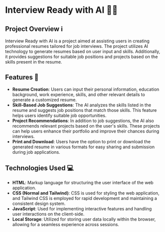 # Interview Ready with AI 💼🤖

## Project Overview ℹ️

Interview Ready with AI is a project aimed at assisting users in creating professional resumes tailored for job interviews. The project utilizes AI technology to generate resumes based on user input and skills. Additionally, it provides suggestions for suitable job positions and projects based on the skills present in the resume.

## Features 🌟

- **Resume Creation**: Users can input their personal information, education background, work experience, skills, and other relevant details to generate a customized resume.
- **Skill-Based Job Suggestions**: The AI analyzes the skills listed in the resume and suggests job positions that match those skills. This feature helps users identify suitable job opportunities.
- **Project Recommendations**: In addition to job suggestions, the AI also recommends relevant projects based on the user's skills. These projects can help users enhance their portfolio and improve their chances during interviews.
- **Print and Download**: Users have the option to print or download the generated resume in various formats for easy sharing and submission during job applications.

## Technologies Used 💻

- **HTML**: Markup language for structuring the user interface of the web application.
- **CSS (Normal and Tailwind)**: CSS is used for styling the web application, and Tailwind CSS is employed for rapid development and maintaining a consistent design system.
- **JavaScript**: Used for implementing interactive features and handling user interactions on the client-side.
- **Local Storage**: Utilized for storing user data locally within the browser, allowing for a seamless experience across sessions.

